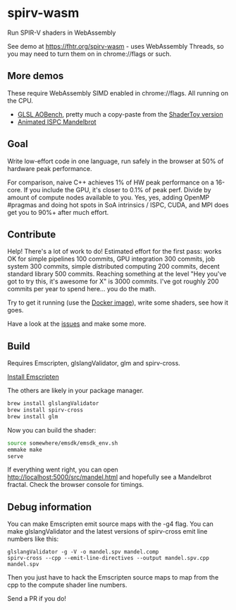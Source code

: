 # spirv-wasm

Run SPIR-V shaders in WebAssembly

See demo at https://fhtr.org/spirv-wasm - uses WebAssembly Threads, so you may need to turn them on in chrome://flags or such.

## More demos

These require WebAssembly SIMD enabled in chrome://flags. All running on the CPU.

- [GLSL AOBench](https://fhtr.org/spirv-wasm/aobench), pretty much a copy-paste from the [ShaderToy version](https://www.shadertoy.com/view/llKBzd)
- [Animated ISPC Mandelbrot](https://fhtr.org/spirv-wasm/ispc)

## Goal

Write low-effort code in one language, run safely in the browser at 50% of hardware peak performance. 

For comparison, naive C++ achieves 1% of HW peak performance on a 16-core. If you include the GPU, it's closer to 0.1% of peak perf. Divide by amount of compute nodes available to you. Yes, yes, adding OpenMP #pragmas and doing hot spots in SoA intrinsics / ISPC, CUDA, and MPI does get you to 90%+ after much effort.

## Contribute

Help! There's a lot of work to do! Estimated effort for the first pass: works OK for simple pipelines 100 commits, GPU integration 300 commits, job system 300 commits, simple distributed computing 200 commits, decent standard library 500 commits. Reaching something at the level "Hey you've got to try this, it's awesome for X" is 3000 commits. I've got roughly 200 commits per year to spend here... you do the math.

Try to get it running (use the [Docker image](https://github.com/kig/spirv-wasm/docker/)), write some shaders, see how it goes. 

Have a look at the [issues](https://github.com/kig/spirv-wasm/issues) and make some more. 



## Build

Requires Emscripten, glslangValidator, glm and spirv-cross.

[Install Emscripten](https://emscripten.org/docs/getting_started/downloads.html)

The others are likely in your package manager.

```bash
brew install glslangValidator
brew install spirv-cross
brew install glm
```

Now you can build the shader:

```bash
source somewhere/emsdk/emsdk_env.sh
emmake make
serve
```

If everything went right, you can open [http://localhost:5000/src/mandel.html](http://localhost:5000/src/mandel.html)
and hopefully see a Mandelbrot fractal. Check the browser console for timings.


## Debug information

You can make Emscripten emit source maps with the -g4 flag. You can make glslangValidator and the latest versions of spirv-cross emit line numbers like this:

```
glslangValidator -g -V -o mandel.spv mandel.comp
spirv-cross --cpp --emit-line-directives --output mandel.spv.cpp mandel.spv
```

Then you just have to hack the Emscripten source maps to map from the cpp to the compute shader line numbers.

Send a PR if you do!

